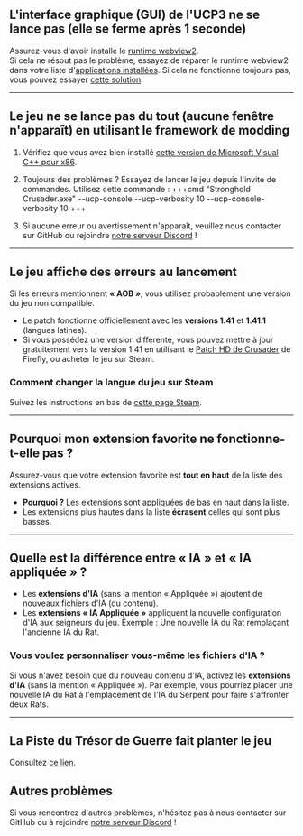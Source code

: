 ## L'interface graphique (GUI) de l'UCP3 ne se lance pas (elle se ferme après 1 seconde)
Assurez-vous d'avoir installé le [runtime webview2](https://developer.microsoft.com/en-us/microsoft-edge/webview2/).  
Si cela ne résout pas le problème, essayez de réparer le runtime webview2 dans votre liste d'[applications installées](https://support.microsoft.com/en-us/windows/repair-apps-and-programs-in-windows-e90eefe4-d0a2-7c1b-dd59-949a9030f317).
Si cela ne fonctionne toujours pas, vous pouvez essayer [cette solution](https://superuser.com/a/1751710).

---

## Le jeu ne se lance pas du tout (aucune fenêtre n'apparaît) en utilisant le framework de modding

1.  Vérifiez que vous avez bien installé [cette version de Microsoft Visual C++ pour x86](https://aka.ms/vs/17/release/vc_redist.x86.exe).

2.  Toujours des problèmes ? Essayez de lancer le jeu depuis l'invite de commandes. Utilisez cette commande :
    +++cmd
    "Stronghold Crusader.exe" --ucp-console --ucp-verbosity 10 --ucp-console-verbosity 10
    +++

3.  Si aucune erreur ou avertissement n'apparaît, veuillez nous contacter sur GitHub ou rejoindre [notre serveur Discord](https://discord.gg/P9dkF38Q2t) !

---

## Le jeu affiche des erreurs au lancement

Si les erreurs mentionnent **« AOB »**, vous utilisez probablement une version du jeu non compatible.

-   Le patch fonctionne officiellement avec les **versions 1.41** et **1.41.1** (langues latines).
-   Si vous possédez une version différente, vous pouvez mettre à jour gratuitement vers la version 1.41 en utilisant le [Patch HD de Crusader](http://www.strongholdcrusaderhd.com/patch.html) de Firefly, ou acheter le jeu sur Steam.

### Comment changer la langue du jeu sur Steam
Suivez les instructions en bas de [cette page Steam](https://help.steampowered.com/en/faqs/view/4984-C127-121D-B3F2).

---

## Pourquoi mon extension favorite ne fonctionne-t-elle pas ?

Assurez-vous que votre extension favorite est **tout en haut** de la liste des extensions actives.

-   **Pourquoi ?** Les extensions sont appliquées de bas en haut dans la liste.
-   Les extensions plus hautes dans la liste **écrasent** celles qui sont plus basses.

---

## Quelle est la différence entre « IA » et « IA appliquée » ?

-   Les **extensions d'IA** (sans la mention « Appliquée ») ajoutent de nouveaux fichiers d'IA (du contenu).
-   Les **extensions « IA Appliquée »** appliquent la nouvelle configuration d'IA aux seigneurs du jeu.
    Exemple : Une nouvelle IA du Rat remplaçant l'ancienne IA du Rat.

### Vous voulez personnaliser vous-même les fichiers d'IA ?
Si vous n'avez besoin que du nouveau contenu d'IA, activez les **extensions d'IA** (sans la mention « Appliquée »).
Par exemple, vous pourriez placer une nouvelle IA du Rat à l'emplacement de l'IA du Serpent pour faire s'affronter deux Rats.

---

## La Piste du Trésor de Guerre fait planter le jeu
Consultez [ce lien](https://steamcommunity.com/app/40970/discussions/0/1777135944135270096/).

## Autres problèmes

Si vous rencontrez d'autres problèmes, n'hésitez pas à nous contacter sur GitHub ou à rejoindre [notre serveur Discord](https://discord.gg/P9dkF38Q2t) !